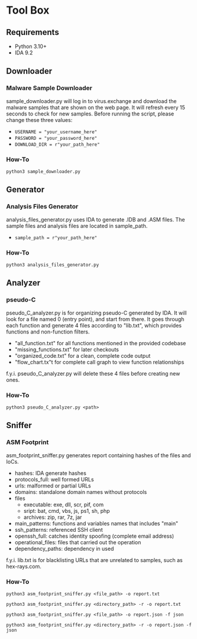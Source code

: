 # Tool Box
## Requirements
- Python 3.10+
- IDA 9.2

## Downloader
### Malware Sample Downloader
sample_downloader.py will log in to virus.exchange and download the malware samples that are shown on the web page. It will refresh every 15 seconds to check for new samples. Before running the script, please change these three values:
- `USERNAME = "your_username_here"`
- `PASSWORD = "your_password_here"`
- `DOWNLOAD_DIR = r"your_path_here"`

### How-To
`python3 sample_downloader.py`

## Generator
### Analysis Files Generator
analysis_files_generator.py uses IDA to generate .IDB and .ASM files. The sample files and analysis files are located in sample_path.
- `sample_path = r"your_path_here"`

### How-To
`python3 analysis_files_generator.py`

## Analyzer
### pseudo-C
pseudo_C_analyzer.py is for organizing pseudo-C generated by IDA. It will look for a file named 0 (entry point), and start from there. It goes through each function and generate 4 files according to "lib.txt", which provides functions and non-function filters.
- "all_function.txt" for all functions mentioned in the provided codebase
- "missing_functions.txt" for later checkouts
- "organized_code.txt" for a clean, complete code output
- "flow_chart.tx"t for complete call graph to view function relationships

f.y.i. pseudo_C_analyzer.py will delete these 4 files before creating new ones.

### How-To
`python3 pseudo_C_analyzer.py <path>`

## Sniffer
### ASM Footprint
asm_footprint_sniffer.py generates report containing hashes of the files and IoCs.
- hashes: IDA generate hashes
- protocols_full: well formed URLs
- urls: malformed or partial URLs
- domains: standalone domain names without protocols
- files
    - executable: exe, dll, scr, pif, com
    - sript: bat, cmd, vbs, js, ps1, sh, php
    - archives: zip, rar, 7z, jar
- main_patterns: functions and variables names that includes "main"
- ssh_patterns: referenced SSH client
- openssh_full: catches identity spoofing (complete email address)
- operational_files: files that carried out the operation
- dependency_paths: dependency in used

f.y.i. lib.txt is for blacklisting URLs that are unrelated to samples, such as hex-rays.com.

### How-To
`python3 asm_footprint_sniffer.py <file_path> -o report.txt`

`python3 asm_footprint_sniffer.py <directory_path> -r -o report.txt`

`python3 asm_footprint_sniffer.py <file_path> -o report.json -f json`

`python3 asm_footprint_sniffer.py <directory_path> -r -o report.json -f json`
